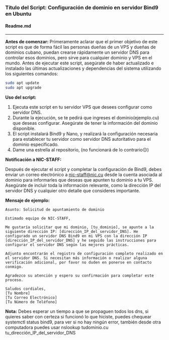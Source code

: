 ### Título del Script: Configuración de dominio en servidor Bind9 en Ubuntu

#### Readme.md

---

**Antes de comenzar:**
Primeramente aclarar que el primer objetivo de este script es que de forma fácil las personas dueñas de un VPS y dueñas de dominios cubano, puedan crearse rápidamente un servidor DNS para controlar esos dominios, pero sirve para cualquier dominio y VPS en el mundo. 
Antes de ejecutar este script, asegúrate de haber actualizado e instalado las últimas actualizaciones y dependencias del sistema utilizando los siguientes comandos:

```bash
sudo apt update
sudo apt upgrade
```

**Uso del script:**

1. Ejecuta este script en tu servidor VPS que desees configurar como servidor DNS.
2. Durante la ejecución, se te pedirá que ingreses el dominio(ejemplo.cu) que deseas configurar. Asegúrate de tener la información del dominio disponible.
3. El script instalará Bind9 y Nano, y realizará la configuración necesaria para establecer tu servidor como servidor DNS autoritativo para el dominio especificado.
4. Dame una estrella al repositorio, (no funcionará de lo contrario😔)

**Notificación a NIC-STAFF:**

Después de ejecutar el script y completar la configuración de Bind9, debes enviar un correo electrónico a nic-staff@nic.cu desde la cuenta asociada al dominio para informarles que deseas que apunten tu dominio a tu VPS. Asegúrate de incluir toda la información relevante, como la dirección IP del servidor DNS y cualquier otro detalle que consideres importante.

**Mensaje de ejemplo:**

```plaintext
Asunto: Solicitud de apuntamiento de dominio

Estimado equipo de NIC-STAFF,

Me gustaría solicitar que mi dominio, [tu_dominio], se apunte a la siguiente dirección IP: [dirección_IP_del_servidor_DNS]. He configurado un servidor DNS Bind9 en mi VPS con la dirección IP [dirección_IP_del_servidor_DNS] y he seguido las instrucciones para configurar el servidor DNS según las mejores prácticas.

Adjunto encontrarán el registro de configuración completo realizado en el servidor DNS. Si necesitan más información o realizar alguna verificación adicional, por favor no duden en ponerse en contacto conmigo.

Agradezco su atención y espero su confirmación para completar este proceso.

Saludos cordiales,
[Tu Nombre]
[Tu Correo Electrónico]
[Tu Número de Teléfono]
```

**Nota:** Debes esperar un tiempo a que se propaguen todos los dns, si quieres saber con certeza si funcionó lo que hiciste, puedes chequear systemctl status bind9, para ver si no hay ningún error, también desde otra computadora puedes usar nslookup tudominio.cu tu_dirección_IP_del_servidor_DNS
